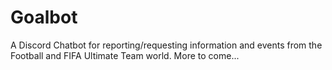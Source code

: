 # Goalbot

A Discord Chatbot for reporting/requesting information and events from the Football and FIFA Ultimate Team world. More to come...

